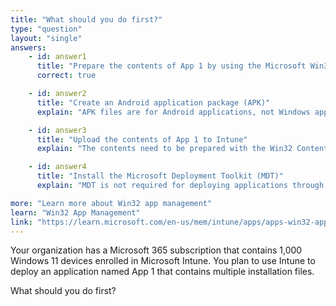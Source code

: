 ```yaml
---
title: "What should you do first?"
type: "question"
layout: "single"
answers:
    - id: answer1
      title: "Prepare the contents of App 1 by using the Microsoft Win32 Content Prep Tool"
      correct: true

    - id: answer2
      title: "Create an Android application package (APK)"
      explain: "APK files are for Android applications, not Windows applications."

    - id: answer3
      title: "Upload the contents of App 1 to Intune"
      explain: "The contents need to be prepared with the Win32 Content Prep Tool before uploading to Intune."

    - id: answer4
      title: "Install the Microsoft Deployment Toolkit (MDT)"
      explain: "MDT is not required for deploying applications through Intune."

more: "Learn more about Win32 app management"
learn: "Win32 App Management"
link: "https://learn.microsoft.com/en-us/mem/intune/apps/apps-win32-app-management"
---
```

Your organization has a Microsoft 365 subscription that contains 1,000 Windows 11 devices enrolled in Microsoft Intune. You plan to use Intune to deploy an application named App 1 that contains multiple installation files.

What should you do first?

